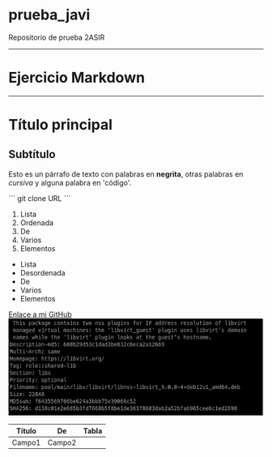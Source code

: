 # prueba_javi
Repositorio de prueba 2ASIR

---

# Ejercicio Markdown

---

# Título principal
## Subtítulo

Esto es un párrafo de texto con palabras en **negrita**, otras palabras en *cursiva* y alguna palabra en 'código'.

´´´
git clone URL
´´´

1. Lista
2. Ordenada
3. De
4. Varios
5. Elementos

+ Lista
+ Desordenada
+ De
+ Varios
+ Elementos

[Enlace a mi GitHub](http://www.github.com/fjhuete)
![Aquí habría una imagen](img.jpg)

| Título | De | Tabla |
|---|---|---|
|Campo1 | Campo2 | |
